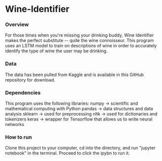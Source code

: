# Wine-Identifier


### Overview
For those times when you're missing your drinking buddy, Wine Identifier makes the perfect substitute -- quite the wine connoisseur. This program uses an LSTM model to train on descriptions of wine in order to accurately identify the type of wine the user may be drinking.

### Data
The data has been pulled from Kaggle and is available in this GitHub repository for download.

### Dependencies
This program uses the following libraries:
numpy -> scientific and mathematical computing with Python
pandas -> data structures and data analysis
sklearn -> used for preprocessing
nltk -> used for dictionaries and tokenizers
keras -> wrapper for Tensorflow that allows us to write neural networks

### How to run
Clone this project to your computer, cd into the directory, and run "jupyter notebook" in the terminal. Proceed to click the ipybn to run it.
